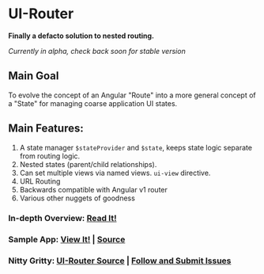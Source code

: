 # UI-Router 

**Finally a defacto solution to nested routing.**

*Currently in alpha, check back soon for stable version*


## **Main Goal**
To evolve the concept of an Angular "Route" into a more general concept of a "State" for managing coarse application UI states.

## **Main Features:**
1. A state manager `$stateProvider` and `$state`, keeps state logic separate from routing logic.
2. Nested states (parent/child relationships).
3. Can set multiple views via named views. `ui-view` directive.
4. URL Routing
5. Backwards compatible with Angular v1 router
6. Various other nuggets of goodness

### In-depth Overview: [Read It!](https://github.com/angular-ui/ui-router/wiki)

### Sample App: [View It!](http://filedrop.plukmobile.net/angular-states/sample/index.html) | [Source](https://github.com/angular-ui/ui-router/tree/ui-states/sample)

### Nitty Gritty: [UI-Router Source](https://github.com/angular-ui/ui-router/tree/ui-states) | [Follow and Submit Issues](https://github.com/angular-ui/ui-router/issues)
